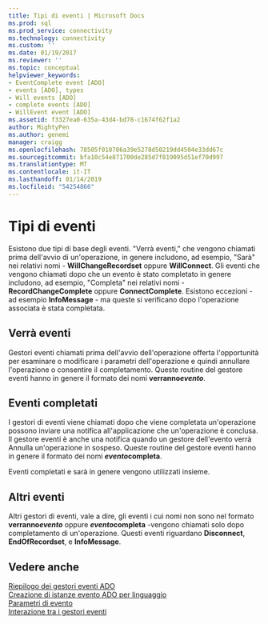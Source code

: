 ```yaml
---
title: Tipi di eventi | Microsoft Docs
ms.prod: sql
ms.prod_service: connectivity
ms.technology: connectivity
ms.custom: ''
ms.date: 01/19/2017
ms.reviewer: ''
ms.topic: conceptual
helpviewer_keywords:
- EventComplete event [ADO]
- events [ADO], types
- Will events [ADO]
- complete events [ADO]
- WillEvent event [ADO]
ms.assetid: f3327ea0-635a-43d4-bd78-c1674f62f1a2
author: MightyPen
ms.author: genemi
manager: craigg
ms.openlocfilehash: 78505f010706a39e5278d50219dd4504e33dd67c
ms.sourcegitcommit: bfa10c54e871700de285d7f819095d51ef70d997
ms.translationtype: MT
ms.contentlocale: it-IT
ms.lasthandoff: 01/14/2019
ms.locfileid: "54254866"
---
```

# <a name="types-of-events"></a>Tipi di eventi
Esistono due tipi di base degli eventi. "Verrà eventi," che vengono chiamati prima dell'avvio di un'operazione, in genere includono, ad esempio, "Sarà" nei relativi nomi - **WillChangeRecordset** oppure **WillConnect**. Gli eventi che vengono chiamati dopo che un evento è stato completato in genere includono, ad esempio, "Completa" nei relativi nomi - **RecordChangeComplete** oppure **ConnectComplete**. Esistono eccezioni - ad esempio **InfoMessage** - ma queste si verificano dopo l'operazione associata è stata completata.  
  
## <a name="will-events"></a>Verrà eventi  
 Gestori eventi chiamati prima dell'avvio dell'operazione offerta l'opportunità per esaminare o modificare i parametri dell'operazione e quindi annullare l'operazione o consentire il completamento. Queste routine del gestore eventi hanno in genere il formato dei nomi <strong>verranno*evento*</strong>.  
  
## <a name="complete-events"></a>Eventi completati  
 I gestori di eventi viene chiamati dopo che viene completata un'operazione possono inviare una notifica all'applicazione che un'operazione è conclusa. Il gestore eventi è anche una notifica quando un gestore dell'evento verrà Annulla un'operazione in sospeso. Queste routine del gestore eventi hanno in genere il formato dei nomi  <strong>*evento*completa</strong>.  
  
 Eventi completati e sarà in genere vengono utilizzati insieme.  
  
## <a name="other-events"></a>Altri eventi  
 Altri gestori di eventi, vale a dire, gli eventi i cui nomi non sono nel formato <strong>verranno*evento*</strong>  oppure  <strong>*evento*completa</strong> -vengono chiamati solo dopo completamento di un'operazione. Questi eventi riguardano **Disconnect**, **EndOfRecordset**, e **InfoMessage**.  
  
## <a name="see-also"></a>Vedere anche  
 [Riepilogo dei gestori eventi ADO](../../../ado/guide/data/ado-event-handler-summary.md)   
 [Creazione di istanze evento ADO per linguaggio](../../../ado/guide/data/ado-event-instantiation-by-language.md)   
 [Parametri di evento](../../../ado/guide/data/event-parameters.md)   
 [Interazione tra i gestori eventi](../../../ado/guide/data/how-event-handlers-work-together.md)
